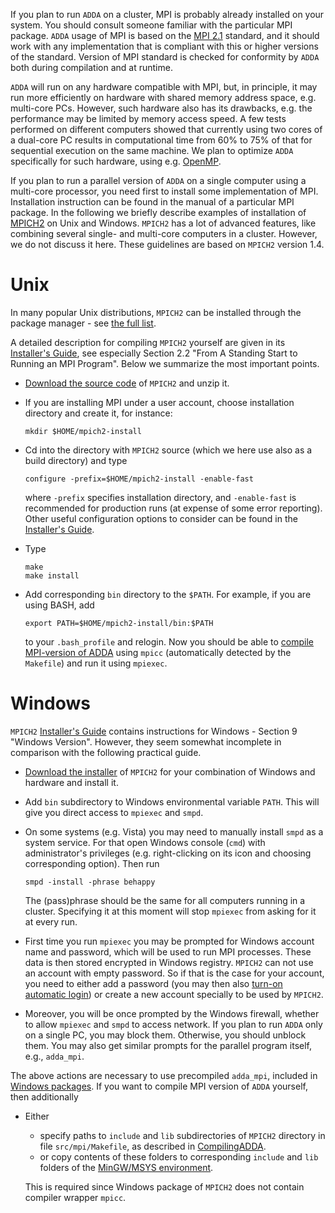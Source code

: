 

If you plan to run `ADDA` on a cluster, MPI is probably already installed on your system. You should consult someone familiar with the particular MPI package. `ADDA` usage of MPI is based on the [MPI 2.1](http://www.mpi-forum.org) standard,  and it should work with any implementation that is compliant with this or higher versions of the standard. Version of MPI standard is checked for conformity by `ADDA` both during compilation and at runtime.

`ADDA` will run on any hardware compatible with MPI, but, in principle, it may run more efficiently on hardware with shared memory address space, e.g. multi-core PCs. However, such hardware also has its drawbacks, e.g. the performance may be limited by memory access speed. A few tests performed on different computers showed that currently using two cores of a dual-core PC results in computational time from 60% to 75% of that for sequential execution on the same machine. We plan to optimize `ADDA` specifically for such hardware, using e.g. [OpenMP](http://www.openmp.org/).

If you plan to run a parallel version of `ADDA` on a single computer using a multi-core processor, you need first to install some implementation of MPI. Installation instruction can be found in the manual of a particular MPI package. In the following we briefly describe examples of installation of [MPICH2](http://www.mcs.anl.gov/research/projects/mpich2/) on Unix and Windows. `MPICH2` has a lot of advanced features, like combining several single- and multi-core computers in a cluster. However, we do not discuss it here. These guidelines are based on `MPICH2` version 1.4.

# Unix #
In many popular Unix distributions, `MPICH2` can be installed through the package manager - see [the full list](http://www.mcs.anl.gov/research/projects/mpich2/downloads/index.php?s=downloads).

A detailed description for compiling `MPICH2` yourself are given in its [Installer's Guide](http://www.mcs.anl.gov/research/projects/mpich2/documentation/index.php?s=docs), see especially Section 2.2 "From A Standing Start to Running an MPI Program". Below we summarize the most important points.
* [Download the source code](http://www.mcs.anl.gov/research/projects/mpich2/downloads/index.php?s=downloads) of `MPICH2` and unzip it.
* If you are installing MPI under a user account, choose installation directory and create it, for instance:

  ```
  mkdir $HOME/mpich2-install
  ```
* Cd into the directory with `MPICH2` source (which we here use also as a build directory) and type

  ```
  configure -prefix=$HOME/mpich2-install -enable-fast
  ```
  where `-prefix` specifies installation directory, and `-enable-fast` is recommended for production runs (at expense of some error reporting). Other useful configuration options to consider can be found in the [Installer's Guide](http://www.mcs.anl.gov/research/projects/mpich2/documentation/index.php?s=docs).
* Type

  ```
  make
  make install
  ```
* Add corresponding `bin` directory to the `$PATH`. For example, if you are using BASH, add

  ```
  export PATH=$HOME/mpich2-install/bin:$PATH
  ```
  to your `.bash_profile` and relogin. Now you should be able to [compile MPI-version of ADDA](CompilingADDA.md) using `mpicc` (automatically detected by the `Makefile`) and run it using `mpiexec`.

# Windows #
`MPICH2` [Installer's Guide](http://www.mcs.anl.gov/research/projects/mpich2/documentation/index.php?s=docs) contains instructions for Windows - Section 9 "Windows Version". However, they seem somewhat incomplete in comparison with the following practical guide.
* [Download the installer](http://www.mcs.anl.gov/research/projects/mpich2/downloads/index.php?s=downloads) of `MPICH2` for your combination of Windows and hardware and install it.
* Add `bin` subdirectory to Windows environmental variable `PATH`. This will give you direct access to `mpiexec` and `smpd`.
* On some systems (e.g. Vista) you may need to manually install `smpd` as a system service. For that open Windows console (`cmd`) with administrator's privileges (e.g. right-clicking on its icon and choosing corresponding option). Then run

  ```
  smpd -install -phrase behappy
  ```
  The (pass)phrase should be the same for all computers running in a cluster. Specifying it at this moment will stop `mpiexec` from asking for it at every run.
* First time you run `mpiexec` you may be prompted for Windows account name and password, which will be used to run MPI processes. These data is then stored encrypted in Windows registry. `MPICH2` can not use an account with empty password. So if that is the case for your account, you need to either add a password (you may then also [turn-on automatic login](http://www.howtogeek.com/howto/windows-vista/make-windows-vista-log-on-automatically/)) or create a new account specially to be used by `MPICH2`.
* Moreover, you will be once prompted by the Windows firewall, whether to allow `mpiexec` and `smpd` to access network. If you plan to run `ADDA` only on a single PC, you may block them. Otherwise, you should unblock them. You may also get similar prompts for the parallel program itself, e.g., `adda_mpi`.

The above actions are necessary to use precompiled `adda_mpi`, included in [Windows packages](http://code.google.com/p/a-dda/wiki/PackageDescription#Windows_executables). If you want to compile MPI version of `ADDA` yourself, then additionally
* Either
  * specify paths to `include` and `lib` subdirectories of `MPICH2` directory in file `src/mpi/Makefile`, as described in [CompilingADDA](CompilingADDA.md).
  * or copy contents of these folders to corresponding `include` and `lib` folders of the [MinGW/MSYS environment](InstallingMinGW#Advanced_options.md).

  This is required since Windows package of `MPICH2` does not contain compiler wrapper `mpicc`.
